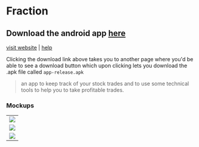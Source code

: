 # Fraction 

## Download the android app <a href="https://github.com/ShimronAlakkal/tradebook/blob/main/app-release.apk">    here   </a>
[visit website](https://shimronalakkal.github.io/fraction_web/)   |   [help](https://www.instagram.com/shimron.alakkal)

Clicking the download link above takes you to another page where you'd be able to see a download button which upon clicking lets you download the .apk file called `app-release.apk`

> an app to keep track of your stock trades and to use some technical tools to help you to take profitable trades.

### Mockups
<table>
  
  <tr>
    <td><img src="https://github.com/ShimronAlakkal/tradebook/blob/main/mockups/awesome.png"></td>
   </tr>
  <tr>
    <td><img src="https://github.com/ShimronAlakkal/tradebook/blob/main/mockups/mockup.png"></td>
  </tr>
  <tr>
    <td><img src="https://github.com/ShimronAlakkal/tradebook/blob/main/mockups/dark-iphone-mockup.png" ></td>
  </tr>
 </table>



